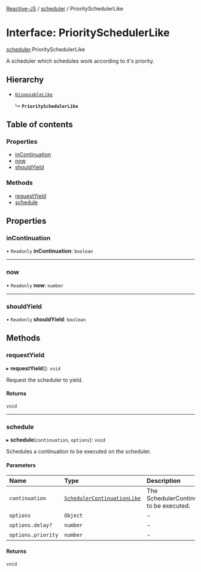 [Reactive-JS](../README.md) / [scheduler](../modules/scheduler.md) / PrioritySchedulerLike

# Interface: PrioritySchedulerLike

[scheduler](../modules/scheduler.md).PrioritySchedulerLike

A scheduler which schedules work according to it's priority.

## Hierarchy

- [`DisposableLike`](disposable.DisposableLike.md)

  ↳ **`PrioritySchedulerLike`**

## Table of contents

### Properties

- [inContinuation](scheduler.PrioritySchedulerLike.md#incontinuation)
- [now](scheduler.PrioritySchedulerLike.md#now)
- [shouldYield](scheduler.PrioritySchedulerLike.md#shouldyield)

### Methods

- [requestYield](scheduler.PrioritySchedulerLike.md#requestyield)
- [schedule](scheduler.PrioritySchedulerLike.md#schedule)

## Properties

### inContinuation

• `Readonly` **inContinuation**: `boolean`

___

### now

• `Readonly` **now**: `number`

___

### shouldYield

• `Readonly` **shouldYield**: `boolean`

## Methods

### requestYield

▸ **requestYield**(): `void`

Request the scheduler to yield.

#### Returns

`void`

___

### schedule

▸ **schedule**(`continuation`, `options`): `void`

Schedules a continuation to be executed on the scheduler.

#### Parameters

| Name | Type | Description |
| :------ | :------ | :------ |
| `continuation` | [`SchedulerContinuationLike`](scheduler.SchedulerContinuationLike.md) | The SchedulerContinuation to be executed. |
| `options` | `Object` | - |
| `options.delay?` | `number` | - |
| `options.priority` | `number` | - |

#### Returns

`void`
